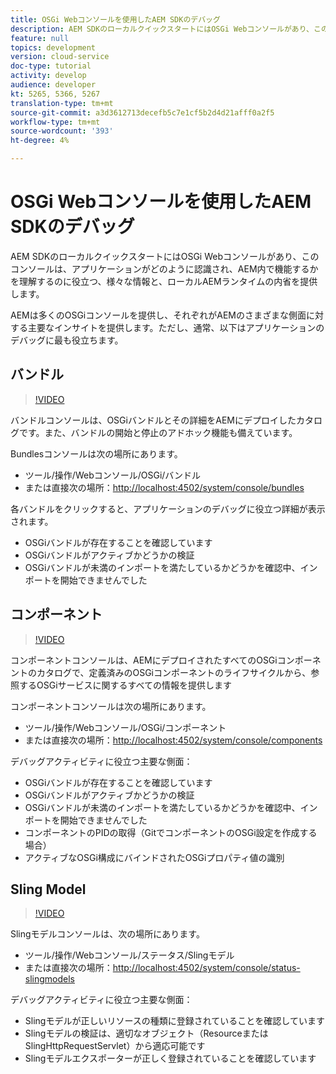 ```yaml
---
title: OSGi Webコンソールを使用したAEM SDKのデバッグ
description: AEM SDKのローカルクイックスタートにはOSGi Webコンソールがあり、このコンソールは、アプリケーションがどのように認識され、AEM内で機能するかを理解するのに役立つ、様々な情報と、ローカルAEMランタイムの内省を提供します。
feature: null
topics: development
version: cloud-service
doc-type: tutorial
activity: develop
audience: developer
kt: 5265, 5366, 5267
translation-type: tm+mt
source-git-commit: a3d3612713decefb5c7e1cf5b2d4d21afff0a2f5
workflow-type: tm+mt
source-wordcount: '393'
ht-degree: 4%

---
```



# OSGi Webコンソールを使用したAEM SDKのデバッグ

AEM SDKのローカルクイックスタートにはOSGi Webコンソールがあり、このコンソールは、アプリケーションがどのように認識され、AEM内で機能するかを理解するのに役立つ、様々な情報と、ローカルAEMランタイムの内省を提供します。

AEMは多くのOSGiコンソールを提供し、それぞれがAEMのさまざまな側面に対する主要なインサイトを提供します。ただし、通常、以下はアプリケーションのデバッグに最も役立ちます。

## バンドル

>[!VIDEO](https://video.tv.adobe.com/v/34335/?quality=12&learn=on)

バンドルコンソールは、OSGiバンドルとその詳細をAEMにデプロイしたカタログです。また、バンドルの開始と停止のアドホック機能も備えています。

Bundlesコンソールは次の場所にあります。

+ ツール/操作/Webコンソール/OSGi/バンドル
+ または直接次の場所：[http://localhost:4502/system/console/bundles](http://localhost:4502/system/console/bundles)

各バンドルをクリックすると、アプリケーションのデバッグに役立つ詳細が表示されます。

+ OSGiバンドルが存在することを確認しています
+ OSGiバンドルがアクティブかどうかの検証
+ OSGiバンドルが未満のインポートを満たしているかどうかを確認中、インポートを開始できませんでした

## コンポーネント

>[!VIDEO](https://video.tv.adobe.com/v/34336/?quality=12&learn=on)

コンポーネントコンソールは、AEMにデプロイされたすべてのOSGiコンポーネントのカタログで、定義済みのOSGiコンポーネントのライフサイクルから、参照するOSGiサービスに関するすべての情報を提供します

コンポーネントコンソールは次の場所にあります。

+ ツール/操作/Webコンソール/OSGi/コンポーネント
+ または直接次の場所：[http://localhost:4502/system/console/components](http://localhost:4502/system/console/components)

デバッグアクティビティに役立つ主要な側面：

+ OSGiバンドルが存在することを確認しています
+ OSGiバンドルがアクティブかどうかの検証
+ OSGiバンドルが未満のインポートを満たしているかどうかを確認中、インポートを開始できませんでした
+ コンポーネントのPIDの取得（GitでコンポーネントのOSGi設定を作成する場合）
+ アクティブなOSGi構成にバインドされたOSGiプロパティ値の識別

## Sling Model

>[!VIDEO](https://video.tv.adobe.com/v/34337/?quality=12&learn=on)

Slingモデルコンソールは、次の場所にあります。

+ ツール/操作/Webコンソール/ステータス/Slingモデル
+ または直接次の場所：[http://localhost:4502/system/console/status-slingmodels](http://localhost:4502/system/console/status-slingmodels)

デバッグアクティビティに役立つ主要な側面：

+ Slingモデルが正しいリソースの種類に登録されていることを確認しています
+ Slingモデルの検証は、適切なオブジェクト（ResourceまたはSlingHttpRequestServlet）から適応可能です
+ Slingモデルエクスポーターが正しく登録されていることを確認しています
